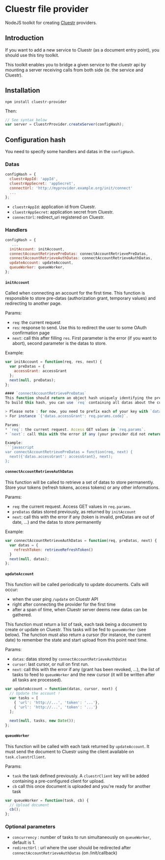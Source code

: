 # Cluestr file provider

NodeJS toolkit for creating [Cluestr](http://cluestr.com) providers.

## Introduction

If you want to add a new service to Cluestr (as a document entry point), you should use this tiny toolkit.

This toolkit enables you to bridge a given service to the cluestr api by mounting a server receiving calls from both side (ie. the service and Cluestr).

## Installation

`npm install cluestr-provider`

Then:

```javascript
// See syntax below
var server = CluestrProvider.createServer(configHash);
```

## Configuration hash
You need to specify some handlers and datas in the `configHash`.

### Datas
```javascript
configHash = {
  cluestrAppId: 'appId',
  cluestrAppSecret: 'appSecret',
  connectUrl: 'http://myprovider.example.org/init/connect'
  ...
};
```

* `cluestrAppId`: application id from Cluestr.
* `cluestrAppSecret`: application secret from Cluestr.
* `connectUrl`: redirect_uri registered on Cluestr.

### Handlers

```javascript
configHash = {
   ...
  initAccount: initAccount,
  connectAccountRetrievePreDatas: connectAccountRetrievePreDatas,
  connectAccountRetrieveAuthDatas: connectAccountRetrieveAuthDatas,
  updateAccount: updateAccount,
  queueWorker: queueWorker,
};
```

#### `initAccount`
Called when connecting an account for the first time.
This function is responsible to store pre-datas (authorization grant, temporary values) and redirecting to another page.

Params:
* `req`: the current request
* `res`: response to send. Use this to redirect the user to some OAuth confirmation page
* `next`: call this after filling `res`. First parameter is the error (if you want to abort), second parameter is the datas to store.

Example:
```javascript
var initAccount = function(req, res, next) {
  var preDatas = {
    accessGrant: accessGrant
  };
  next(null, preDatas);
};

#### `connectAccountRetrievePreDatas`
This function should return an object hash uniquely identifying the preDatas previously sent.
To build this hash, you can use `req` containing all datas about the current request (and possibly a callback code, the previous grant, ... depending on your OAuth provider).

> Please note : for now, you need to prefix each of your key with `data.`. This will probably be modified in the future.
> For instance `{'datas.accessGrant': req.params.code}`.

Params:
* `req`: the current request. Access GET values in `req.params`.
* `next`: call this with the error if any (your provider did not return a code, ...) and your identifier hash.

Example:
```javascript
var connectAccountRetrievePreDatas = function(req, next) {
  next({'datas.accessGrant': accessGrant}, next);
};
```

#### `connectAccountRetrieveAuthDatas`
This function will be called to retrieve a set of datas to store permanently.
Store your tokens (refresh tokens, access tokens) or any other informations.

Params:
* `req`: the current request. Access GET values in `req.params`.
* `preDatas` datas stored previously, as returned by `initAccount`
* `next`: call this with the error if any (token is invalid, preDatas are out of date, ...) and the datas to store permanently

Example:
```javascript
var connectAccountRetrieveAuthDatas = function(req, preDatas, next) {
  var datas = {
    refreshToken: retrieveRefreshToken()
  }
  next(null, datas);
};
```

#### `updateAccount`
This function will be called periodically to update documents. Calls will occur:
* when the user ping `/update` on Cluestr API
* right after connecting the provider for the first time
* after a span of time, when Cluestr server deems new datas can be gathered.

This function must return a list of task, each task being a document to create or update on Cluestr.
This tasks will be fed to `queueWorker` (see below).
The function must also return a cursor (for instance, the current date) to remember the state and start upload from this point next time.

Params:
* `datas`: datas stored by `connectAccountRetrieveAuthDatas`
* `cursor`: last cursor, or null on first run.
* `next`: call this with the error if any (grant has been revoked, ...), the list of tasks to feed to `queueWorker` and the new cursor (it will be written after all tasks are processed).

```javascript
var updateAccount = function(datas, cursor, next) {
  // Update the account !
  var tasks = [
    { 'url': 'http://...', 'token': '...'},
    { 'url': 'http://...', 'token': '...'}
  ];

  next(null, tasks, new Date());
};
```

#### `queueWorker`
This function will be called with each task returned by `updateAccount`.
It must send the document to Cluestr using the client available on `task.cluestrClient`.

Params:
* `task` the task defined previously. A `cluestrClient` key will be added containing a pre-configured client for upload.
* `cb` call this once document is uploaded and you're ready for another task

```javascript
var queueWorker = function(task, cb) {
  // Upload document
  cb();
};
```

### Optional parameters

* `concurrency` : number of tasks to run simultaneously on `queueWorker`, default is 1.
* `redirectUrl` : url where the user should be redirected after `connectAccountRetrieveAuthDatas` (on /init/callback)
